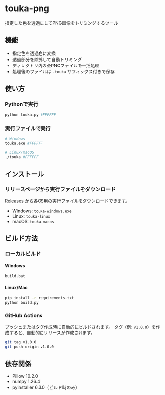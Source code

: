 # touka-png

指定した色を透過にしてPNG画像をトリミングするツール

## 機能

- 指定色を透過色に変換
- 透過部分を除外して自動トリミング
- ディレクトリ内の全PNGファイルを一括処理
- 処理後のファイルは `-touka` サフィックス付きで保存

## 使い方

### Pythonで実行
```bash
python touka.py #FFFFFF
```

### 実行ファイルで実行
```bash
# Windows
touka.exe #FFFFFF

# Linux/macOS
./touka #FFFFFF
```

## インストール

### リリースページから実行ファイルをダウンロード

[Releases](https://github.com/are-38-a/touka-png/releases) から各OS用の実行ファイルをダウンロードできます。

- Windows: `touka-windows.exe`
- Linux: `touka-linux`
- macOS: `touka-macos`

## ビルド方法

### ローカルビルド

#### Windows
```bash
build.bat
```

#### Linux/Mac
```bash
pip install -r requirements.txt
python build.py
```

### GitHub Actions

プッシュまたはタグ作成時に自動的にビルドされます。
タグ（例: `v1.0.0`）を作成すると、自動的にリリースが作成されます。

```bash
git tag v1.0.0
git push origin v1.0.0
```

## 依存関係

- Pillow 10.2.0
- numpy 1.26.4
- pyinstaller 6.3.0（ビルド時のみ）